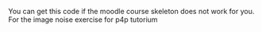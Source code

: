 You can get this code if the moodle course skeleton does not work for you. 
For the image noise exercise for p4p tutorium
